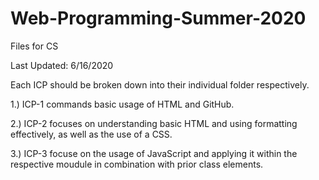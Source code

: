 # Web-Programming-Summer-2020
 Files for CS

Last Updated: 6/16/2020


Each ICP should be broken down into their individual folder respectively.
 
1.) ICP-1 commands basic usage of HTML and GitHub.

2.) ICP-2 focuses on understanding basic HTML and using formatting effectively, as well as the use of a CSS.

3.) ICP-3 focuse on the usage of JavaScript and applying it within the respective moudule in combination with prior class elements. 

